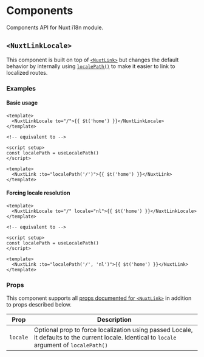 # Components

Components API for Nuxt i18n module.

## `<NuxtLinkLocale>`
This component is built on top of [`<NuxtLink>`](https://nuxt.com/docs/api/components/nuxt-link#nuxtlink) but changes the default behavior by internally using [`localePath()`](/api/vue#localepath) to make it easier to link to localized routes.

### Examples

#### Basic usage
```vue
<template>
  <NuxtLinkLocale to="/">{{ $t('home') }}</NuxtLinkLocale>
</template>

<!-- equivalent to -->

<script setup>
const localePath = useLocalePath()
</script>

<template>
  <NuxtLink :to="localePath('/')">{{ $t('home') }}</NuxtLink>
</template>
```

#### Forcing locale resolution
```vue
<template>
  <NuxtLinkLocale to="/" locale="nl">{{ $t('home') }}</NuxtLinkLocale>
</template>

<!-- equivalent to -->

<script setup>
const localePath = useLocalePath()
</script>

<template>
  <NuxtLink :to="localePath('/', 'nl')">{{ $t('home') }}</NuxtLink>
</template>
```

### Props
This component supports all [props documented for `<NuxtLink>`](https://nuxt.com/docs/api/components/nuxt-link#props) in addition to props described below.

|Prop		|Description	|
|---		|---			|
|`locale`	|Optional prop to force localization using passed Locale, it defaults to the current locale. Identical to `locale` argument of `localePath()`|



